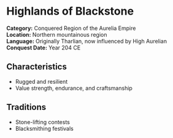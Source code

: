 # Highlands of Blackstone

**Category:** Conquered Region of the Aurelia Empire  
**Location:** Northern mountainous region  
**Language:** Originally Tharlian, now influenced by High Aurelian  
**Conquest Date:** Year 204 CE  

## Characteristics
- Rugged and resilient  
- Value strength, endurance, and craftsmanship  

## Traditions
- Stone-lifting contests  
- Blacksmithing festivals
